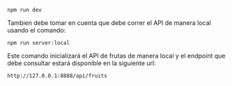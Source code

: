 ```
npm run dev
```
Tambien debe tomar en cuenta que debe correr el API de manera local usando el comando:
```
npm run server:local
```
Este comando inicializará el API de frutas de manera local y el endpoint que debe consultar estará disponible en la siguiente url:
```
http://127.0.0.1:8888/api/fruits
```